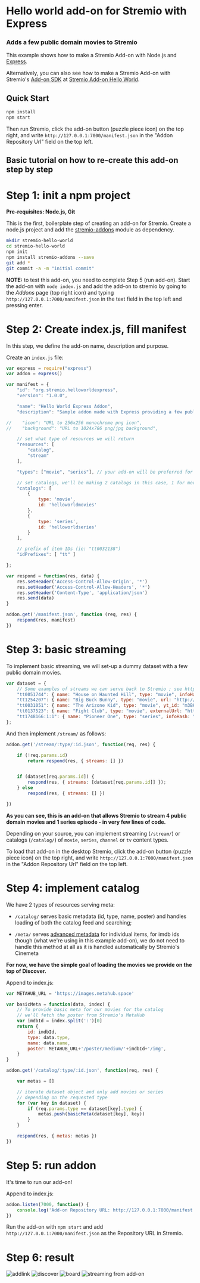 # Hello world add-on for Stremio with Express
### Adds a few public domain movies to Stremio

This example shows how to make a Stremio Add-on with Node.js and [Express](https://www.npmjs.com/package/express).

Alternatively, you can also see how to make a Stremio Add-on with Stremio's [Add-on SDK](https://github.com/Stremio/stremio-addon-sdk) at [Stremio Add-on Hello World](https://github.com/Stremio/addon-helloworld).


## Quick Start

```bash
npm install
npm start
```

Then run Stremio, click the add-on button (puzzle piece icon) on the top right, and write `http://127.0.0.1:7000/manifest.json` in the "Addon Repository Url" field on the top left.


## Basic tutorial on how to re-create this add-on step by step

Step 1: init a npm project
=========================

**Pre-requisites: Node.js, Git**

This is the first, boilerplate step of creating an add-on for Stremio. Create a node.js project and add the [stremio-addons](http://github.com/Stremio/stremio-addons) module as dependency.

```bash
mkdir stremio-hello-world
cd stremio-hello-world
npm init
npm install stremio-addons --save
git add *
git commit -a -m "initial commit"
```

**NOTE:** to test this add-on, you need to complete Step 5 (run add-on). Start the add-on with `node index.js` and add the add-on to stremio by going to the *Addons* page (top right icon) and typing `http://127.0.0.1:7000/manifest.json` in the text field in the top left and pressing enter. 

Step 2: Create index.js, fill manifest
===========================

In this step, we define the add-on name, description and purpose.

Create an `index.js` file:
```javascript
var express = require("express")
var addon = express()

var manifest = { 
    "id": "org.stremio.helloworldexpress",
    "version": "1.0.0",

    "name": "Hello World Express Addon",
    "description": "Sample addon made with Express providing a few public domain movies",

//    "icon": "URL to 256x256 monochrome png icon", 
//    "background": "URL to 1024x786 png/jpg background",

    // set what type of resources we will return
    "resources": [
        "catalog",
        "stream"
    ],

    "types": ["movie", "series"], // your add-on will be preferred for those content types

    // set catalogs, we'll be making 2 catalogs in this case, 1 for movies and 1 for series
    "catalogs": [
        {
            type: 'movie',
            id: 'helloworldmovies'
        },
        {
            type: 'series',
            id: 'helloworldseries'
        }
    ],

    // prefix of item IDs (ie: "tt0032138")
    "idPrefixes": [ "tt" ]

};

var respond = function(res, data) {
    res.setHeader('Access-Control-Allow-Origin', '*')
    res.setHeader('Access-Control-Allow-Headers', '*')
    res.setHeader('Content-Type', 'application/json')
    res.send(data)
}

addon.get('/manifest.json', function (req, res) {
    respond(res, manifest)
})

```

Step 3: basic streaming
==============================

To implement basic streaming, we will set-up a dummy dataset with a few public domain movies. 

```javascript
var dataset = {
    // Some examples of streams we can serve back to Stremio ; see https://github.com/Stremio/stremio-addon-sdk/blob/master/docs/api/responses/stream.md
    "tt0051744": { name: "House on Haunted Hill", type: "movie", infoHash: "9f86563ce2ed86bbfedd5d3e9f4e55aedd660960" }, // torrent
    "tt1254207": { name: "Big Buck Bunny", type: "movie", url: "http://clips.vorwaerts-gmbh.de/big_buck_bunny.mp4", availability: 1 }, // HTTP stream
    "tt0031051": { name: "The Arizone Kid", type: "movie", yt_id: "m3BKVSpP80s", availability: 3 }, // YouTube stream
    "tt0137523": { name: "Fight Club", type: "movie", externalUrl: "https://www.netflix.com/watch/26004747" }, // redirects to Netflix
    "tt1748166:1:1": { name: "Pioneer One", type: "series", infoHash: "07a9de9750158471c3302e4e95edb1107f980fa6" }, // torrent for season 1, episode 1
};
```

And then implement ``/stream/`` as follows:

```javascript
addon.get('/stream/:type/:id.json', function(req, res) {

    if (!req.params.id)
        return respond(res, { streams: [] })


    if (dataset[req.params.id]) {
        respond(res, { streams: [dataset[req.params.id]] });
    } else
        respond(res, { streams: [] })

})
```

**As you can see, this is an add-on that allows Stremio to stream 4 public domain movies and 1 series episode - in very few lines of code.**

Depending on your source, you can implement streaming (`/stream/`) or catalogs (`/catalog/`) of ``movie``, ``series``, ``channel`` or ``tv`` content types.

To load that add-on in the desktop Stremio, click the add-on button (puzzle piece icon) on the top right, and write `http://127.0.0.1:7000/manifest.json` in the "Addon Repository Url" field on the top left.

Step 4: implement catalog
==============================

We have 2 types of resources serving meta: 

- ``/catalog/`` serves basic metadata (id, type, name, poster) and handles loading of both the catalog feed and searching;

- ``/meta/`` serves [advanced metadata](https://github.com/Stremio/stremio-addon-sdk/blob/docs/docs/api/responses/meta.md) for individual items, for imdb ids though (what we're using in this example add-on), we do not need to handle this method at all as it is handled automatically by Stremio's Cinemeta

**For now, we have the simple goal of loading the movies we provide on the top of Discover.**

Append to index.js:

```javascript
var METAHUB_URL = 'https://images.metahub.space'

var basicMeta = function(data, index) {
    // To provide basic meta for our movies for the catalog
    // we'll fetch the poster from Stremio's MetaHub
    var imdbId = index.split(':')[0]
    return {
        id: imdbId,
        type: data.type,
        name: data.name,
        poster: METAHUB_URL+'/poster/medium/'+imdbId+'/img',
    }
}

addon.get('/catalog/:type/:id.json', function(req, res) {

    var metas = []

    // iterate dataset object and only add movies or series
    // depending on the requested type
    for (var key in dataset) {
        if (req.params.type == dataset[key].type) {
            metas.push(basicMeta(dataset[key], key))
        }
    }

    respond(res, { metas: metas })
})
```

Step 5: run addon
===================

It's time to run our add-on!

Append to index.js:
```javascript
addon.listen(7000, function() {
    console.log('Add-on Repository URL: http://127.0.0.1:7000/manifest.json')
})
```

Run the add-on with `npm start` and add `http://127.0.0.1:7000/manifest.json` as the Repository URL in Stremio.

Step 6: result
===================

![addlink](https://user-images.githubusercontent.com/1777923/43146711-65a33ccc-8f6a-11e8-978e-4c69640e63e3.png)
![discover](screenshots/stremio-addons-discover.png)
![board](screenshots/stremio-addons-board.png)
![streaming from add-on](screenshots/streaming.png)
